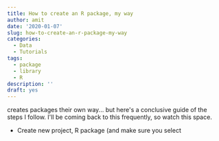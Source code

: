 ```yaml
---
title: How to create an R package, my way
author: amit
date: '2020-01-07'
slug: how-to-create-an-r-package-my-way
categories:
  - Data
  - Tutorials
tags:
  - package
  - library
  - R
description: ''
draft: yes
---
```


creates packages their own way... but here's a conclusive guide of the steps I follow. I'll be coming back to this frequently, so watch this space.

 - Create new project, R package (and make sure you select 
 
